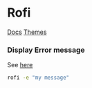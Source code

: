 # Rofi

[Docs](https://github.com/davatorium/rofi#manpage)
[Themes](https://github.com/newmanls/rofi-themes-collection)

### Display Error message

See [here](https://github.com/davatorium/rofi/blob/next/doc/rofi.1.markdown#display-error-message)

```bash
rofi -e "my message"
```
